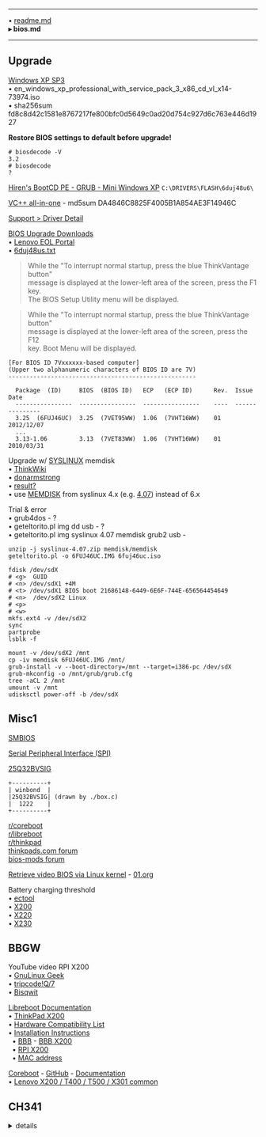 
---

&bullet; [readme.md](https://github.com/Un1Gfn/t500)\
**&#9656; bios.md**

---

## Upgrade

[Windows XP SP3](https://archive.org/details/WinXPProSP3x86)\
&bullet; en_windows_xp_professional_with_service_pack_3_x86_cd_vl_x14-73974.iso\
&bullet; sha256sum fd8c8d42c1581e8767217fe800bfc0d5649c0ad20d754c927d6c763e446d1927

**Restore BIOS settings to default before upgrade!**

```plain
# biosdecode -V
3.2
# biosdecode
?
```

[Hiren's BootCD PE - GRUB - Mini Windows XP](https://www.dell.com/community/Linux-General/HOW-TO-Update-BIOS-on-DELL-Laptops-Desktops-Servers-running/td-p/4166910) `C:\DRIVERS\FLASH\6duj48u6\`

[VC++ all-in-one](https://www.techpowerup.com/download/visual-c-redistributable-runtime-package-all-in-one/) - md5sum DA4846C8825F4005B1A854AE3F14946C

[Support > Driver Detail](https://support.lenovo.com/us/en/downloads/migr-70348)

[BIOS Upgrade Downloads](https://www.thinkwiki.org/wiki/BIOS_Upgrade_Downloads)\
&bullet; [Lenovo EOL Portal](https://download.lenovo.com/eol/index.html)\
&bullet; [6duj48us.txt](https://download.lenovo.com/ibmdl/pub/pc/pccbbs/mobiles/6duj48us.txt)

>While the "To interrupt normal startup, press the blue ThinkVantage button"\
>message is displayed at the lower-left area of the screen, press the F1 key.\
>The BIOS Setup Utility menu will be displayed.

>While the "To interrupt normal startup, press the blue ThinkVantage button"\
>message is displayed at the lower-left area of the screen, press the F12\
>key. Boot Menu will be displayed.

    [For BIOS ID 7Vxxxxxx-based computer]
    (Upper two alphanumeric characters of BIOS ID are 7V)
    -----------------------------------------------------
     
      Package  (ID)     BIOS  (BIOS ID)   ECP   (ECP ID)      Rev.  Issue Date
      ----------------  ----------------  ----------------    ----  ---------------
      3.25  (6FUJ46UC)  3.25  (7VET95WW)  1.06  (7VHT16WW)    01    2012/12/07
      ...
      3.13-1.06         3.13  (7VET83WW)  1.06  (7VHT16WW)    01    2010/03/31

Upgrade w/ [SYSLINUX](https://en.wikipedia.org/wiki/SYSLINUX) memdisk\
&bullet; [ThinkWiki](http://www.thinkwiki.org/wiki/BIOS_Upgrade#Manual_method)\
&bullet; [donarmstrong](https://www.donarmstrong.com/posts/x200_bios_update/)\
&bullet; [result?](http://www.thinkwiki.org/wiki/BIOS_Upgrade_success_failure#GRUB2:_Booting_floppy_Image)\
&bullet; use [MEMDISK](https://wiki.syslinux.org/wiki/index.php?title=MEMDISK) from syslinux 4.x (e.g. [4.07](https://mirrors.edge.kernel.org/pub/linux/utils/boot/syslinux/syslinux-4.07.zip)) instead of 6.x

Trial & error\
&bullet; grub4dos - ?\
&bullet; geteltorito.pl img dd usb - ?\
&bullet; geteltorito.pl img syslinux 4.07 memdisk grub2 usb -

    unzip -j syslinux-4.07.zip memdisk/memdisk
    geteltorito.pl -o 6FUJ46UC.IMG 6fuj46uc.iso

<div></div>

    fdisk /dev/sdX
    # <g>  GUID
    # <n> /dev/sdX1 +4M
    # <t> /dev/sdX1 BIOS boot 21686148-6449-6E6F-744E-656564454649
    # <n>  /dev/sdX2 Linux
    # <p>
    # <w>
    mkfs.ext4 -v /dev/sdX2
    sync
    partprobe
    lsblk -f

<div></div>

    mount -v /dev/sdX2 /mnt
    cp -iv memdisk 6FUJ46UC.IMG /mnt/
    grub-install -v --boot-directory=/mnt --target=i386-pc /dev/sdX
    grub-mkconfig -o /mnt/grub/grub.cfg
    tree -aCL 2 /mnt
    umount -v /mnt
    udisksctl power-off -b /dev/sdX

## Misc1

[SMBIOS](https://en.wikipedia.org/wiki/System_Management_BIOS)

[Serial Peripheral Interface (SPI)](https://en.wikipedia.org/wiki/Serial_Peripheral_Interface)

[25Q32BVSIG](http://www.datasheetcafe.com/25q32bvsig-datasheet-w25q32bvssig-winbond/)

    +----------+
    | winbond  |
    |25Q32BVSIG| (drawn by ./box.c)
    |  1222    |
    +----------+

[r/coreboot](https://www.reddit.com/r/coreboot)\
[r/libreboot](https://www.reddit.com/r/libreboot)\
[r/thinkpad](https://www.reddit.com/r/thinkpad)\
[thinkpads.com forum](https://forum.thinkpads.com/)\
[bios-mods forum](https://www.bios-mods.com/)

[Retrieve video BIOS via Linux kernel](https://www.coreboot.org/VGA_support#Retrieval_via_Linux_kernel) - [01.org](https://01.org/linuxgraphics/documentation/development/how-dump-video-bios)

Battery charging threshold\
&bullet; [ectool](https://www.coreboot.org/Ectool)\
&bullet; [X200](https://www.reddit.com/r/coreboot/comments/cb1tc3/librebootet_x200_battery_charging_threshold_using/)\
&bullet; [X220](https://remireuvekamp.nl/blog/setting-battery-thresholds-on-coreboot-x220.html)\
&bullet; [X230](https://www.reddit.com/r/coreboot/comments/exoida/possible_problem_with_battery_charging_due_skulls/)

## BBGW

YouTube video RPI X200\
&bullet; [GnuLinux Geek](https://youtu.be/CyxgYnOcsTw)\
&bullet; [tripcode!Q/7](https://youtu.be/F5mKul8WUn0)\
&bullet; [Bisqwit](https://youtu.be/PUaDkQFD7FE)

[Libreboot Documentation](https://libreboot.org/docs/)\
&bullet; [ThinkPad X200](https://libreboot.org/docs/hardware/x200.html)\
&bullet; [Hardware Compatibility List](https://libreboot.org/docs/hardware/)\
&bullet; [Installation Instructions](https://libreboot.org/docs/install/)\
&nbsp;   &bullet; [BBB](https://libreboot.org/docs/install/bbb_setup.html) - [BBB X200](https://libreboot.org/docs/install/x200_external.html)\
&nbsp;   &bullet; [RPI X200](https://libreboot.org/docs/install/rpi_setup.html#raspberry-pi-thinkpad-x200)\
&nbsp;   &bullet; [MAC address](https://libreboot.org/docs/hardware/mac_address.html)

[Coreboot](https://coreboot.org/) - [GitHub](https://github.com/coreboot/coreboot) - [Documentation](https://doc.coreboot.org/index.html)\
&bullet; [Lenovo X200 / T400 / T500 / X301 common](https://doc.coreboot.org/mainboard/lenovo/montevina_series.html)

## CH341

<details><summary>details</summary>

---

[CH341A schematics](https://www.onetransistor.eu/2017/08/ch341a-mini-programmer-schematic.html) -
[XTW100 schematics](https://www.onetransistor.eu/2020/08/xtw100-minprogrammer-schematic-driver.html)

**[Do not use CH341A!](https://libreboot.org/faq.html#do-not-use-ch341a)**\
&bullet; [3V 32M-BIT](https://www.winbond.com/resource-files/w25q32bv_revi_100413_wo_automotive.pdf#page=1)\
&bullet; [Supply Voltage VCC MAX 3.6](https://www.winbond.com/resource-files/w25q32bv_revi_100413_wo_automotive.pdf#page=61)\
&bullet; [V = 2.7V to 3.6V](https://www.winbond.com/resource-files/w25q32bv_revi_100413_wo_automotive.pdf#page=76)

Fix\
&bullet; [YouTube](https://www.youtube.com/watch?v=-ln3VIZKKaE)\
&bullet; [EEVblog](https://www.eevblog.com/forum/repair/ch341a-serial-memory-programmer-power-supply-fix/)

[1a86:5512](https://linux-hardware.org/?id=usb:1a86-5512)\
&bullet; lsmod - ch341\
&bullet; ["ch341" on lcsc](https://lcsc.com/search?q=ch341)\
&bullet; ["ch341" on szlcsc](https://so.szlcsc.com/global.html?k=ch341)\
&bullet; [flashrom](https://flashrom.org/Supported_hardware#USB_Devices) - ch341a_spi Winchiphead (WCH) CH341A\
&bullet; lsusb - QinHeng Electronics CH341 in EPP/MEM/I2C mode, EPP/I2C adapter\
&bullet; modinfo - /lib/modules/"$(uname -r)"/kernel/drivers/usb/serial/ch341.ko.xz

---

</details>
